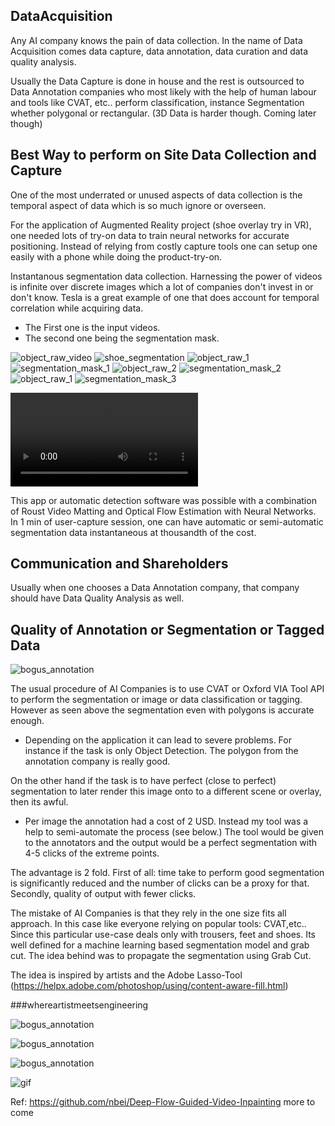## DataAcquisition
   Any AI company knows the pain of data collection.
   In the name of Data Acquisition comes data capture,
   data annotation, data curation and data quality analysis.

   Usually the Data Capture is done in house and the rest is outsourced
   to Data Annotation companies who most likely with the help of human labour
   and tools like CVAT, etc.. perform classification, instance Segmentation
   whether polygonal or rectangular. (3D Data is harder though. Coming later though)

## Best Way to perform on Site Data Collection and Capture
   One of the most underrated or unused aspects of data collection is the temporal aspect of data
   which is so much ignore or overseen.

   For the application of Augmented Reality project (shoe overlay try in VR), one needed lots of
   try-on data to train neural networks for accurate positioning. Instead of relying
   from costly capture tools one can setup one easily with a phone while doing the product-try-on.

   Instantanous segmentation data collection. Harnessing the power of videos is infinite over
   discrete images which a lot of companies don't invest in or don't know. Tesla is a great example of one that does account for temporal correlation while acquiring data.

   * The First one is the input videos.
   * The second one being the segmentation mask.

   ![object_raw_video](object_raw_capture_session.gif)
   ![shoe_segmentation](shoe_segmentation_mask.gif)
   ![object_raw_1](object_raw_capture_001.png)
   ![segmentation_mask_1](segmentation_mask_001.png)
   ![object_raw_2](object_raw_capture_002.png)
   ![segmentation_mask_2](segmentation_mask_002.png)
   ![object_raw_1](object_raw_capture_003.png)
   ![segmentation_mask_3](segmentation_mask_003.png)

   ![video](shoe_input_RVM_blue_shoe.mp4)

   
   This app or automatic detection software was possible with a combination of
   Roust Video Matting and Optical Flow Estimation with Neural Networks.
   In 1 min of user-capture session, one can have automatic or semi-automatic
   segmentation data instantaneous at thousandth of the cost.

## Communication and Shareholders
   Usually when one chooses a Data Annotation company, that company should have Data Quality Analysis as well.

## Quality of Annotation or Segmentation or Tagged Data
   ![bogus_annotation](trivial_annotation.png)

   The usual procedure of AI Companies is to use CVAT or Oxford
   VIA Tool API to perform the segmentation or image or data classification
   or tagging. However as seen above the segmentation even with polygons is accurate enough.

   *  Depending on the application it can lead to severe problems. For instance if the
   task is only Object Detection. The polygon from the annotation company is really good.

   On the other hand if the task is to have perfect (close to perfect) segmentation to later
   render this image onto to a different scene or overlay, then its awful.

   * Per image the annotation had a cost of 2 USD. Instead my tool was a help to semi-automate the
   process (see below.) The tool would be given to the annotators and the output would be a perfect
   segmentation with 4-5 clicks of the extreme points.

   The advantage is 2 fold. First of all: time take to perform good segmentation is significantly
   reduced and the number of clicks can be a proxy for that.
   Secondly, quality of output with fewer clicks.


   The mistake of AI Companies is that they rely in the one size fits all approach. In this case like everyone relying on popular tools: CVAT,etc.. Since this particular use-case deals
   only with trousers, feet and shoes. Its well defined for a machine learning based segmentation model and grab cut. The idea behind was to propagate the segmentation using Grab Cut.

   The idea is inspired by artists and the Adobe Lasso-Tool (https://helpx.adobe.com/photoshop/using/content-aware-fill.html)

   ###whereartistmeetsengineering


  ![bogus_annotation](DeepExTr_Annotation_001.png)

  ![bogus_annotation](DeepExTr_Annotation_002.png)

  ![bogus_annotation](DeepExTr_Annotation_003.png)

  ![gif](extremepoint_based_segmentation.gif)



Ref: https://github.com/nbei/Deep-Flow-Guided-Video-Inpainting more to come
